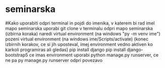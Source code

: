 # seminarska

#Kako uporabiti
odpri terminal in pojdi do imenika, v katerem bi rad imel mapo seminarska
uporabi git clone v terminalu
odpri mapo seminarska
(izbirna koraka)
naredi virtual environment (na windows "py -m venv ime")
pozeni virtual environment (na windows ime/Scripts/activate)
(konec izbirnih korakov, ce si jih uposteval, imej environment vedno aktiven ko karkoli programiras ali gledas)
pip install django
pip install django-bootstrap5
ce imas environment uporabi python manage.py runserver, ce ne pa py manage.py runserver
odpri povezavo
